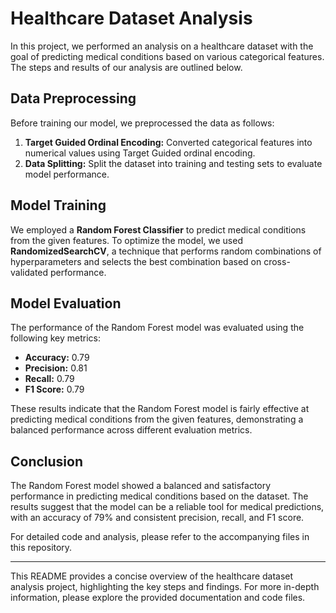 # Healthcare Dataset Analysis

In this project, we performed an analysis on a healthcare dataset with the goal of predicting medical conditions based on various categorical features. The steps and results of our analysis are outlined below.

## Data Preprocessing

Before training our model, we preprocessed the data as follows:
1. **Target Guided Ordinal Encoding:** Converted categorical features into numerical values using Target Guided ordinal encoding.
2. **Data Splitting:** Split the dataset into training and testing sets to evaluate model performance.

## Model Training

We employed a **Random Forest Classifier** to predict medical conditions from the given features. To optimize the model, we used **RandomizedSearchCV**, a technique that performs random combinations of hyperparameters and selects the best combination based on cross-validated performance.

## Model Evaluation

The performance of the Random Forest model was evaluated using the following key metrics:
- **Accuracy:** 0.79
- **Precision:** 0.81
- **Recall:** 0.79
- **F1 Score:** 0.79

These results indicate that the Random Forest model is fairly effective at predicting medical conditions from the given features, demonstrating a balanced performance across different evaluation metrics.

## Conclusion

The Random Forest model showed a balanced and satisfactory performance in predicting medical conditions based on the dataset. The results suggest that the model can be a reliable tool for medical predictions, with an accuracy of 79% and consistent precision, recall, and F1 score.


For detailed code and analysis, please refer to the accompanying files in this repository.

---

This README provides a concise overview of the healthcare dataset analysis project, highlighting the key steps and findings. For more in-depth information, please explore the provided documentation and code files.
